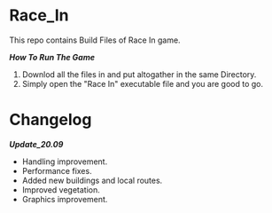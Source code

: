 # Race_In
This repo contains Build Files of Race In game.

***How To Run The Game***
1. Downlod all the files in and put altogather in the same Directory.
2. Simply open the "Race In" executable file and you are good to go.

# Changelog

***Update_20.09***
* Handling improvement.
* Performance fixes.
* Added new buildings and local routes.
* Improved vegetation.
* Graphics improvement.
